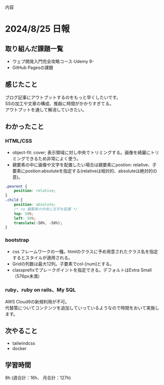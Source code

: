 内容
# 2024/8/25 日報
## 取り組んだ課題一覧
+ ウェブ開発入門完全攻略コース Udemy 9-
+ GitHub Pagesの課題

## 感じたこと
ブログ記事にアウトプットするのをもっと早くしたいです。  
SSの加工や文章の構成、推敲に時間がかかりすぎてる。  
アウトプットを通して解消していきたい。

## わかったこと
### HTML/CSS
+ object-fit: cover; 表示領域に対し中央でトリミングする。画像を綺麗にトリミングできるため非常によく使う。
+ 親要素の中に画像や文字を配置したい場合は親要素にpostion: relative、子要素にpostion:absoluteを指定する(relativeは相対的、absoluteは絶対的の意)。
```css
.pearent {
    position: relative;
}
.child {
    position: absolute;
    /* +a 親要素の中央に文字を配置 */
    top: 50%;
    left: 50%;
    translate(-50%, -50%);
}
```

### bootstrap
+ css フレームワークの一種。htmlのクラスに予め用意されたクラス名を指定するとスタイルが適用される。
+ Gridの列数は最大12列。子要素でcol-[num]とする。
+ classprefixでブレークポイントを指定できる。デフォルトはExtra Small（576px未満）

### ruby、ruby on rails、My SQL
AWS Cloud9の新規利用が不可。  
代替策についてコンテンツを追加していっているようなので時間をおいて実施します。

## 次やること
+ tailwindcss
+ docker

## 学習時間
8h (週合計：16h、 月合計：127h)
